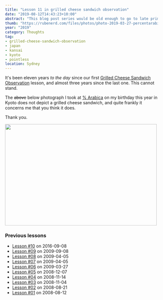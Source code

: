 ```yaml
---
title: "Lesson 11 in grilled cheese sandwich observation"
date: "2019-08-12T14:43:23+10:00"
abstract: "This blog post series would be old enough to go to late primary school now. I’m rather proud."
thumb: "https://rubenerd.com/files/photos/photo-2019-03-27-percentarabica@1x.jpg"
year: "2019"
category: Thoughts
tag:
- grilled-cheese-sandwich-observation
- japan
- kansai
- kyoto
- pointless
location: Sydney
---
```

It's been eleven years *to the day* since our first [Grilled Cheese Sandwich Observation](https://rubenerd.com/tag/grilled-cheese-sandwich-observation/) lesson, and almost three years since the last one. This cannot stand.

The <del>above</del> below photograph I took at [% Arabica](https://arabica.coffee/en/location/arabica-kyoto-arashiyama/) on my birthday this year in Kyoto does not depict a grilled cheese sandwich, and quite frankly it concerns me that you think it does.

Thank you.

<p><img src="https://rubenerd.com/files/photos/photo-2019-03-27-percentarabica@1x.jpg" srcset="https://rubenerd.com/files/photos/photo-2019-03-27-percentarabica@1x.jpg 1x, https://rubenerd.com/files/photos/photo-2019-03-27-percentarabica@2x.jpg 2x" alt="" style="width:500px; height:333px;" /></p>

### Previous lessons

* [Lesson #10](https://rubenerd.com/sandwich-observation-10/) on 2016-09-08
* [Lesson #09](https://rubenerd.com/sandwich-observation-9/) on 2009-09-08
* [Lesson #08](https://rubenerd.com/p3971/) on 2009-04-05
* [Lesson #07](https://rubenerd.com/p3971/) on 2009-04-05
* [Lesson #06](https://rubenerd.com/p3932/) on 2009-03-27
* [Lesson #05](https://rubenerd.com/p3581/) on 2008-12-07
* [Lesson #04](https://rubenerd.com/p2921/) on 2008-11-14
* [Lesson #03](https://rubenerd.com/p2617/) on 2008-11-04
* [Lesson #02](https://rubenerd.com/p1453/) on 2008-08-21
* [Lesson #01](https://rubenerd.com/p1284/) on 2008-08-12

